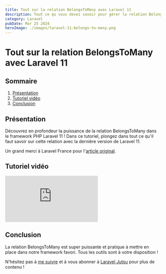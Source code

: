 ```yaml
---
title: Tout sur la relation BelongsToMany avec Laravel 11
description: Tout ce qu vous devez savoir pour gérer la relation BelongsToMany comme un pro avec Laravel 11
category: Laravel
pubDate: Mar 25 2024
heroImage: ./images/laravel-11-belongs-to-many.png
---
```


# Tout sur la relation BelongsToMany avec Laravel 11

## Sommaire
1. [Présentation](#presentation)
2. [Tutoriel vidéo](#tutorielvideo)
3. [Conclusion](#conclusion)

## Présentation <a name="presentation"></a>

Découvrez en profondeur la puissance de la relation BelongsToMany dans le framework PHP Laravel 11 ! Dans ce tutoriel, plongez dans tout ce qu'il faut savoir sur cette relation avec la dernière version de Laravel 11.

Un grand merci à Laravel France pour l'[article original](https://laravel-france.com/posts/maitrisez-les-relations-belongs-to-many-avec-la-methode-attach).

## Tutoriel vidéo <a name="tutorielvideo"></a>

<iframe class="w-full aspect-video" src="https://www.youtube.com/embed/EsxRimO9fZY" frameborder="0" allowfullscreen></iframe>

## Conclusion <a name="conclusion"></a>

La relation BelongsToMany est super puissante et pratique à mettre en place dans notre framework favori. Tous les outils sont à votre disposition !

N'hésitez pas à [me suivre](https://twitter.com/LaravelJutsu) et à vous abonner à [Laravel Jutsu](https://www.youtube.com/@LaravelJutsu) pour plus de contenu !